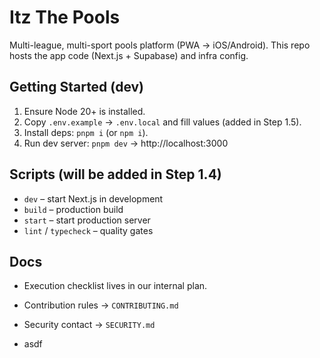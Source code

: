 # Itz The Pools

Multi-league, multi-sport pools platform (PWA → iOS/Android). This repo hosts the app code (Next.js + Supabase) and infra config.

## Getting Started (dev)

1. Ensure Node 20+ is installed.
2. Copy `.env.example` → `.env.local` and fill values (added in Step 1.5).
3. Install deps: `pnpm i` (or `npm i`).
4. Run dev server: `pnpm dev` → http://localhost:3000

## Scripts (will be added in Step 1.4)

- `dev` – start Next.js in development
- `build` – production build
- `start` – start production server
- `lint` / `typecheck` – quality gates

## Docs

- Execution checklist lives in our internal plan.
- Contribution rules → `CONTRIBUTING.md`
- Security contact → `SECURITY.md`

- asdf
